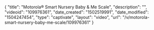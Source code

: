 {
    "title": "Motorola&reg; Smart Nursery Baby &amp; Me Scale",
    "description": "",
    "videoid": "109976361",
    "date_created": "1502519991",
    "date_modified": "1504247454",
    "type": "captivate",
    "layout": "video",
    "url": "\/v\/motorola-smart-nursery-baby-me-scale\/109976361"
}